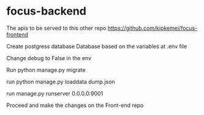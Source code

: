 # focus-backend

The apis to be served to this other repo https://github.com/kipkemei/focus-frontend

Create postgress database Database based on the variables at .env file

Change debug to False in the env

Run python manage.py migrate

run python manage.py loaddata dump.json

run manage.py runserver 0.0.0.0:9001

Proceed and make the changes on the Front-end repo


